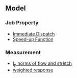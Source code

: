 ## Model


### Job Property
- [Immediate Dispatch](./file/immediateDispatch.md)
- [Speed-up Function](./file/speedUp.md)
    
### Measurement
- [l<sub>p</sub> norms of flow and stretch](./file/lpNorm.md)
- [weighted response](./file/weightedResponse.md)
